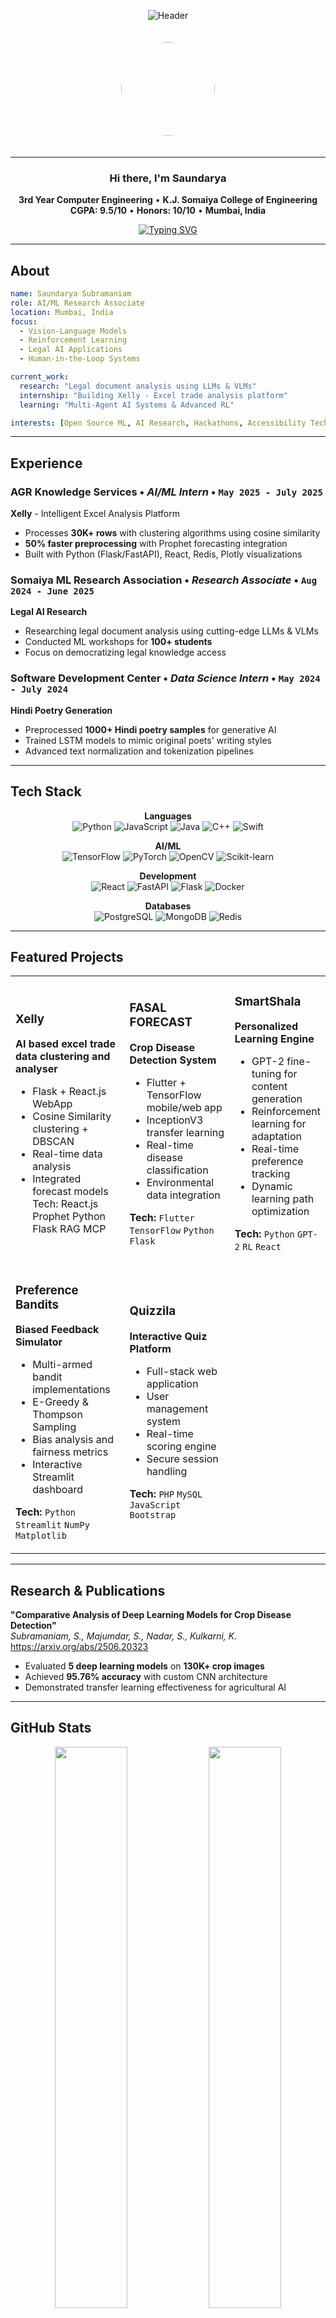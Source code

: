 <div align="center">

![Header](https://capsule-render.vercel.app/api?type=waving&color=gradient&customColorList=12&height=200&section=header&text=SAUNDARYA%20SUBRAMANIAM&fontSize=45&fontColor=ffffff&animation=fadeIn&fontAlignY=35&desc=AI/ML%20Engineer%20%7C%20Research%20Associate%20%7C%20Vision-Language%20Models&descAlignY=55&descSize=16)

</div>

<div align="center">
  <img src="https://github.com/user-attachments/assets/f5fc842e-ada3-4144-8021-37c846034cf9" width="150" style="border-radius: 50%; margin: 20px 0;"/>
</div>

---

<div align="center">

### Hi there, I'm Saundarya

**3rd Year Computer Engineering** • **K.J. Somaiya College of Engineering**  
**CGPA: 9.5/10** • **Honors: 10/10** • **Mumbai, India**

[![Typing SVG](https://readme-typing-svg.herokuapp.com?font=JetBrains+Mono&size=18&duration=3000&pause=1000&color=58A6FF&center=true&vCenter=true&width=600&lines=Researching+Legal+Document+Analysis+with+LLMs;Building+Intelligent+Excel+Analysis+Tools;Exploring+Human-in-the-Loop+AI+Systems;Contributing+to+Open+Source+ML+Projects)](https://git.io/typing-svg)

</div>

---

## About

```yaml
name: Saundarya Subramaniam
role: AI/ML Research Associate
location: Mumbai, India
focus: 
  - Vision-Language Models
  - Reinforcement Learning  
  - Legal AI Applications
  - Human-in-the-Loop Systems

current_work:
  research: "Legal document analysis using LLMs & VLMs"
  internship: "Building Xelly - Excel trade analysis platform"
  learning: "Multi-Agent AI Systems & Advanced RL"

interests: [Open Source ML, AI Research, Hackathons, Accessibility Tech]
```

---

## Experience

### **AGR Knowledge Services** • *AI/ML Intern* • `May 2025 - July 2025`
**Xelly** - Intelligent Excel Analysis Platform
- Processes **30K+ rows** with clustering algorithms using cosine similarity
- **50% faster preprocessing** with Prophet forecasting integration
- Built with Python (Flask/FastAPI), React, Redis, Plotly visualizations

### **Somaiya ML Research Association** • *Research Associate* • `Aug 2024 - June 2025`
**Legal AI Research**
- Researching legal document analysis using cutting-edge LLMs & VLMs
- Conducted ML workshops for **100+ students**
- Focus on democratizing legal knowledge access

### **Software Development Center** • *Data Science Intern* • `May 2024 - July 2024`
**Hindi Poetry Generation**
- Preprocessed **1000+ Hindi poetry samples** for generative AI
- Trained LSTM models to mimic original poets' writing styles
- Advanced text normalization and tokenization pipelines

---

## Tech Stack

<div align="center">

**Languages**  
![Python](https://img.shields.io/badge/Python-3776AB?style=flat-square&logo=python&logoColor=white)
![JavaScript](https://img.shields.io/badge/JavaScript-F7DF1E?style=flat-square&logo=javascript&logoColor=black)
![Java](https://img.shields.io/badge/Java-007396?style=flat-square&logo=java&logoColor=white)
![C++](https://img.shields.io/badge/C++-00599C?style=flat-square&logo=c%2B%2B&logoColor=white)
![Swift](https://img.shields.io/badge/Swift-FA7343?style=flat-square&logo=swift&logoColor=white)

**AI/ML**  
![TensorFlow](https://img.shields.io/badge/TensorFlow-FF6F00?style=flat-square&logo=tensorflow&logoColor=white)
![PyTorch](https://img.shields.io/badge/PyTorch-EE4C2C?style=flat-square&logo=pytorch&logoColor=white)
![OpenCV](https://img.shields.io/badge/OpenCV-27338e?style=flat-square&logo=OpenCV&logoColor=white)
![Scikit-learn](https://img.shields.io/badge/Scikit--learn-F7931E?style=flat-square&logo=scikit-learn&logoColor=white)

**Development**  
![React](https://img.shields.io/badge/React-61DAFB?style=flat-square&logo=react&logoColor=black)
![FastAPI](https://img.shields.io/badge/FastAPI-009688?style=flat-square&logo=fastapi&logoColor=white)
![Flask](https://img.shields.io/badge/Flask-000000?style=flat-square&logo=flask&logoColor=white)
![Docker](https://img.shields.io/badge/Docker-2496ED?style=flat-square&logo=docker&logoColor=white)

**Databases**  
![PostgreSQL](https://img.shields.io/badge/PostgreSQL-336791?style=flat-square&logo=postgresql&logoColor=white)
![MongoDB](https://img.shields.io/badge/MongoDB-47A248?style=flat-square&logo=mongodb&logoColor=white)
![Redis](https://img.shields.io/badge/Redis-DC382D?style=flat-square&logo=redis&logoColor=white)

</div>

---

## Featured Projects

<table>
<tr>
<td width="50%">

  
### Xelly
**AI based excel trade data clustering and analyser**
- Flask + React.js WebApp
- Cosine Similarity clustering + DBSCAN
- Real-time data analysis
- Integrated forecast models
Tech: React.js Prophet Python Flask RAG MCP
</td>
<td width="50%">
  
### FASAL FORECAST
**Crop Disease Detection System**
- Flutter + TensorFlow mobile/web app
- InceptionV3 transfer learning
- Real-time disease classification
- Environmental data integration

**Tech:** `Flutter` `TensorFlow` `Python` `Flask`

</td>
<td width="50%">

### SmartShala
**Personalized Learning Engine**
- GPT-2 fine-tuning for content generation
- Reinforcement learning for adaptation
- Real-time preference tracking
- Dynamic learning path optimization

**Tech:** `Python` `GPT-2` `RL` `React`

</td>
</tr>
<tr>
<td width="50%">

### Preference Bandits
**Biased Feedback Simulator**
- Multi-armed bandit implementations
- E-Greedy & Thompson Sampling
- Bias analysis and fairness metrics
- Interactive Streamlit dashboard

**Tech:** `Python` `Streamlit` `NumPy` `Matplotlib`

</td>
<td width="50%">

### Quizzila
**Interactive Quiz Platform**
- Full-stack web application
- User management system
- Real-time scoring engine
- Secure session handling

**Tech:** `PHP` `MySQL` `JavaScript` `Bootstrap`

</td>
</tr>
</table>

---

## Research & Publications

**"Comparative Analysis of Deep Learning Models for Crop Disease Detection"**  
*Subramaniam, S., Majumdar, S., Nadar, S., Kulkarni, K.*
https://arxiv.org/abs/2506.20323

- Evaluated **5 deep learning models** on **130K+ crop images**
- Achieved **95.76% accuracy** with custom CNN architecture
- Demonstrated transfer learning effectiveness for agricultural AI

---

## GitHub Stats

<div align="center">

<img width="48%" src="https://github-readme-stats.vercel.app/api?username=saun09&show_icons=true&theme=tokyonight&hide_border=true&count_private=true" />
<img width="48%" src="https://github-readme-streak-stats.herokuapp.com/?user=saun09&theme=tokyonight&hide_border=true" />

<img width="60%" src="https://github-readme-stats.vercel.app/api/top-langs/?username=saun09&layout=compact&theme=tokyonight&hide_border=true&langs_count=8" />

</div>

---

## Achievements

<div align="center">

**Competitive Programming**  
[![HackerRank](https://img.shields.io/badge/HackerRank-Gold%20Badges-2EC866?style=for-the-badge&logo=hackerrank)](https://www.hackerrank.com/saundarya_s1)
[![LeetCode](https://img.shields.io/badge/LeetCode-100%2B%20Problems-FFA116?style=for-the-badge&logo=leetcode)](https://leetcode.com/saun09)

**Certifications**  
`Reinforcement Learning - NPTEL` • `Multi-Agent AI Systems - IUCEE`

**Recognition**  
`National Scholarship - Ministry of Culture` • `4 Classical Music Examinations`

</div>

---

## Connect

<div align="center">

[![Email](https://img.shields.io/badge/Email-saundaryasubramaniam@gmail.com-EA4335?style=for-the-badge&logo=gmail&logoColor=white)](mailto:saundaryasubramaniam@gmail.com)
[![LinkedIn](https://img.shields.io/badge/LinkedIn-Connect-0A66C2?style=for-the-badge&logo=linkedin)](http://linkedin.com/in/saundarya-subramaniam-a43a2b27a)

</div>

---

<div align="center">

![Profile Views](https://komarev.com/ghpvc/?username=saun09&color=58a6ff&style=flat-square&label=Profile+Views)

**Currently exploring:** Vision-Language Models • Legal AI • Multi-Agent Systems  
**Open to:** Research Collaborations • Open Source Contributions • AI Hackathons

</div>

<div align="center">

![Footer](https://capsule-render.vercel.app/api?type=waving&color=gradient&customColorList=12&height=100&section=footer)

</div>
